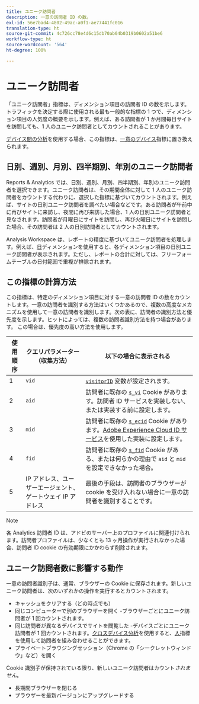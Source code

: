 ```yaml
---
title: ユニーク訪問者
description: 一意の訪問者 ID の数。
exl-id: 56e7bad4-4802-49ac-a0f1-ae77441fc016
translation-type: ht
source-git-commit: 4c726cc78e4d6c15db70ab04b0319b0602a51be6
workflow-type: ht
source-wordcount: '564'
ht-degree: 100%

---
```


# ユニーク訪問者

「ユニーク訪問者」指標は、ディメンション項目の訪問者 ID の数を示します。トラフィックを決定する際に使用される最も一般的な指標の 1 つで、ディメンション項目の人気度の概要を示します。例えば、ある訪問者が 1 か月間毎日サイトを訪問しても、1 人のユニーク訪問者としてカウントされることがあります。

[デバイス間の分析](../cda/overview.md)を使用する場合、この指標は、[一意のデバイス](unique-devices.md)指標に置き換えられます。

## 日別、週別、月別、四半期別、年別のユニーク訪問者

Reports &amp; Analytics では、日別、週別、月別、四半期別、年別のユニーク訪問者を選択できます。ユニーク訪問者は、その期間全体に対して 1 人のユニーク訪問者をカウントする代わりに、選択した指標に基づいてカウントされます。例えば、サイトの日別ユニーク訪問者を調べたい場合などです。ある訪問者が午前中に再びサイトに来訪し、夜間に再び来訪した場合、1 人の日別ユニーク訪問者と見なされます。訪問者が月曜日にサイトを訪問し、再び火曜日にサイトを訪問した場合、その訪問者は 2 人の日別訪問者としてカウントされます。

Analysis Workspace は、レポートの精度に基づいてユニーク訪問者を処理します。例えば、[日](../dimensions/day.md)ディメンションを使用すると、各ディメンション項目の日別ユニーク訪問者が表示されます。ただし、レポートの合計に対しては、フリーフォームテーブルの日付範囲で重複が排除されます。

## この指標の計算方法

この指標は、特定のディメンション項目に対する一意の訪問者 ID の数をカウントします。一意の訪問者を識別する方法はいくつかあるので、複数の高度なメカニズムを使用して一意の訪問者を識別します。次の表に、訪問者の識別方法と優先度を示します。ヒットによっては、複数の訪問者識別方法を持つ場合があります。 この場合は、優先度の高い方法を使用します。

| 使用順序 | クエリパラメーター（収集方法） | 以下の場合に表示される |
| --- | --- | --- |
| 1 | `vid` | [`visitorID`](/help/implement/vars/config-vars/visitorid.md) 変数が設定されます。 |
| 2 | `aid` | 訪問者に既存の [`s_vi`](https://docs.adobe.com/content/help/ja-JP/core-services/interface/ec-cookies/cookies-analytics.html) Cookie があります。訪問者 ID サービスを実装しない、または実装する前に設定します。 |
| 3 | `mid` | 訪問者に既存の [`s_ecid`](https://docs.adobe.com/content/help/ja-JP/core-services/interface/ec-cookies/cookies-analytics.html) Cookie があります。[Adobe Experience Cloud ID サービス](https://docs.adobe.com/content/help/ja-JP/id-service/using/home.html)を使用した実装に設定します。 |
| 4 | `fid` | 訪問者に既存の [`s_fid`](https://docs.adobe.com/content/help/ja-JP/core-services/interface/ec-cookies/cookies-analytics.html) Cookie がある、または何らかの理由で `aid` と `mid` を設定できなかった場合。 |
| 5 | IP アドレス、ユーザーエージェント、ゲートウェイ IP アドレス | 最後の手段は、訪問者のブラウザーが cookie を受け入れない場合に一意の訪問者を識別することです。 |

>[!NOTE]
>
>各 Analytics 訪問者 ID は、アドビのサーバー上のプロファイルに関連付けられます。訪問者プロファイルは、少なくとも 13 ヶ月操作が実行されなかった場合、訪問者 ID cookie の有効期限にかかわらず削除されます。

## ユニーク訪問者数に影響する動作

一意の訪問者識別子は、通常、ブラウザーの Cookie に保存されます。新しいユニーク訪問者は、次のいずれかの操作を実行するとカウントされます。

* キャッシュをクリアする（どの時点でも）
* 同じコンピューターで別のブラウザーを開く -ブラウザーごとにユニーク訪問者が 1 回カウントされます。
* 同じ訪問者が異なるデバイスでサイトを閲覧した -デバイスごとにユニーク訪問者が 1 回カウントされます。[クロスデバイス分析](../cda/overview.md)を使用すると、[人](people.md)指標を使用して訪問者を組み合わせることができます。
* プライベートブラウジングセッション（Chrome の「シークレットウィンドウ」など）を開く

Cookie 識別子が保持されている限り、新しいユニーク訪問者はカウント&#x200B;*されません*。

* 長期間ブラウザーを閉じる
* ブラウザーを最新バージョンにアップグレードする
